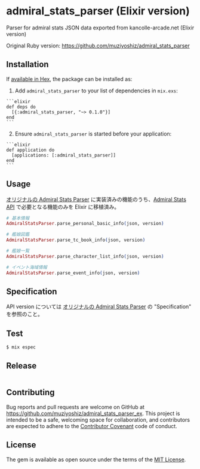 # admiral_stats_parser (Elixir version)

Parser for admiral stats JSON data exported from kancolle-arcade.net (Elixir version)

Original Ruby version: https://github.com/muziyoshiz/admiral_stats_parser

## Installation

If [available in Hex](https://hex.pm/docs/publish), the package can be installed as:

  1. Add `admiral_stats_parser` to your list of dependencies in `mix.exs`:

    ```elixir
    def deps do
      [{:admiral_stats_parser, "~> 0.1.0"}]
    end
    ```

  2. Ensure `admiral_stats_parser` is started before your application:

    ```elixir
    def application do
      [applications: [:admiral_stats_parser]]
    end
    ```

## Usage

[オリジナルの Admiral Stats Parser](https://github.com/muziyoshiz/admiral_stats_parser) に実装済みの機能のうち、[Admiral Stats API](https://github.com/muziyoshiz/admiral_stats_api) で必要となる機能のみを Elixir に移植済み。

```elixir
# 基本情報
AdmiralStatsParser.parse_personal_basic_info(json, version)

# 艦娘図鑑
AdmiralStatsParser.parse_tc_book_info(json, version)

# 艦娘一覧
AdmiralStatsParser.parse_character_list_info(json, version)

# イベント海域情報
AdmiralStatsParser.parse_event_info(json, version)
```

## Specification

API version については [オリジナルの Admiral Stats Parser](https://github.com/muziyoshiz/admiral_stats_parser) の "Specification" を参照のこと。

## Test

```
$ mix espec
```

## Release

```
```

## Contributing

Bug reports and pull requests are welcome on GitHub at https://github.com/muziyoshiz/admiral_stats_parser_ex. This project is intended to be a safe, welcoming space for collaboration, and contributors are expected to adhere to the [Contributor Covenant](http://contributor-covenant.org) code of conduct.

## License

The gem is available as open source under the terms of the [MIT License](http://opensource.org/licenses/MIT).
